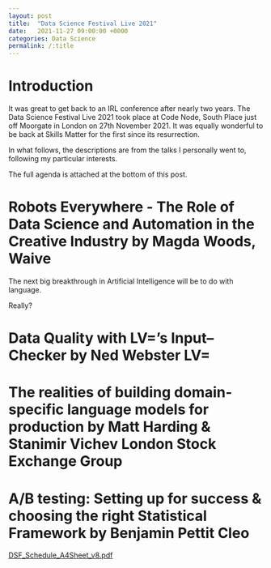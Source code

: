 ```yaml
---
layout: post
title:  "Data Science Festival Live 2021"
date:   2021-11-27 09:00:00 +0000
categories: Data Science
permalink: /:title
---
```


<style>
.heading1 {
    color: red;
    font-weight:700;
    font-size: 35px;
}
.heading2 {
    color: blue;
    font-weight:700;
    font-size: 30px;
}
.heading3 {
    color: green;
    font-weight:700;
    font-size: 30px;
}
</style>
Introduction
============
It was great to get back to an IRL conference after nearly two years. The Data Science Festival Live 2021 took place at Code Node, South Place just off Moorgate in London on 27th November 2021. It was equally wonderful to be back at Skills Matter for the first since its resurrection.

In what follows, the descriptions are from the talks I personally went to, following my particular interests.

The full agenda is attached at the bottom of this post.

Robots Everywhere - The Role of Data Science and Automation in the Creative Industry by Magda Woods, Waive
==========================================================================================================

The next big breakthrough in Artificial Intelligence will be to do with language.

Really?

Data Quality with LV=’s Input–Checker by Ned Webster LV=
========================================================

The realities of building domain-specific language models for production by Matt Harding & Stanimir Vichev London Stock Exchange Group
======================================================================================================================================

A/B testing: Setting up for success & choosing the right Statistical Framework by Benjamin Pettit Cleo
======================================================================================================================================


[DSF_Schedule_A4Sheet_v8.pdf](https://github.com/mbateman/mbateman.github.io/files/8179259/DSF_Schedule_A4Sheet_v8.pdf)
